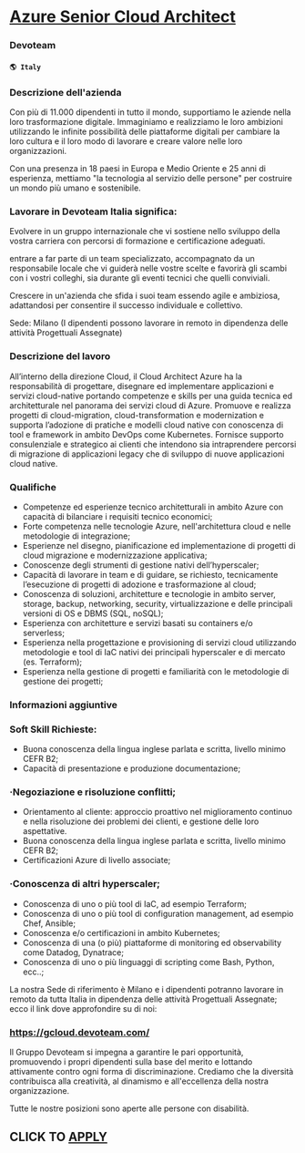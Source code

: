 # [Azure Senior Cloud Architect](https://www.remotewlb.com/apply/azure-senior-cloud-architect-57380)  
### Devoteam  
#### `🌎 Italy`  

### Descrizione dell'azienda

Con più di 11.000 dipendenti in tutto il mondo, supportiamo le aziende nella loro trasformazione digitale. Immaginiamo e realizziamo le loro ambizioni utilizzando le infinite possibilità delle piattaforme digitali per cambiare la loro cultura e il loro modo di lavorare e creare valore nelle loro organizzazioni.

Con una presenza in 18 paesi in Europa e Medio Oriente e 25 anni di esperienza, mettiamo "la tecnologia al servizio delle persone" per costruire un mondo più umano e sostenibile.

### Lavorare in Devoteam Italia significa:

Evolvere in un gruppo internazionale che vi sostiene nello sviluppo della vostra carriera con percorsi di formazione e certificazione adeguati.

entrare a far parte di un team specializzato, accompagnato da un responsabile locale che vi guiderà nelle vostre scelte e favorirà gli scambi con i vostri colleghi, sia durante gli eventi tecnici che quelli conviviali.

Crescere in un'azienda che sfida i suoi team essendo agile e ambiziosa, adattandosi per consentire il successo individuale e collettivo.

Sede: Milano (I dipendenti possono lavorare in remoto in dipendenza delle attività Progettuali Assegnate)

### Descrizione del lavoro

All’interno della direzione Cloud, il Cloud Architect Azure ha la responsabilità di progettare, disegnare ed implementare applicazioni e servizi cloud-native portando competenze e skills per una guida tecnica ed architetturale nel panorama dei servizi cloud di Azure. Promuove e realizza progetti di cloud-migration, cloud-transformation e modernization e supporta l’adozione di pratiche e modelli cloud native con conoscenza di tool e framework in ambito DevOps come Kubernetes. Fornisce supporto consulenziale e strategico ai clienti che intendono sia intraprendere percorsi di migrazione di applicazioni legacy che di sviluppo di nuove applicazioni cloud native.

### Qualifiche

  * Competenze ed esperienze tecnico architetturali in ambito Azure con capacità di bilanciare i requisiti tecnico economici;
  * Forte competenza nelle tecnologie Azure, nell'architettura cloud e nelle metodologie di integrazione;
  * Esperienze nel disegno, pianificazione ed implementazione di progetti di cloud migrazione e modernizzazione applicativa;
  * Conoscenze degli strumenti di gestione nativi dell’hyperscaler;
  * Capacità di lavorare in team e di guidare, se richiesto, tecnicamente l’esecuzione di progetti di adozione e trasformazione al cloud;
  * Conoscenza di soluzioni, architetture e tecnologie in ambito server, storage, backup, networking, security, virtualizzazione e delle principali versioni di OS e DBMS (SQL, noSQL);
  * Esperienza con architetture e servizi basati su containers e/o serverless;
  * Esperienza nella progettazione e provisioning di servizi cloud utilizzando metodologie e tool di IaC nativi dei principali hyperscaler e di mercato (es. Terraform);
  * Esperienza nella gestione di progetti e familiarità con le metodologie di gestione dei progetti;

### Informazioni aggiuntive

### Soft Skill Richieste:

  * Buona conoscenza della lingua inglese parlata e scritta, livello minimo CEFR B2;
  * Capacità di presentazione e produzione documentazione;

### ·Negoziazione e risoluzione conflitti;

  * Orientamento al cliente: approccio proattivo nel miglioramento continuo e nella risoluzione dei problemi dei clienti, e gestione delle loro aspettative.
  * Buona conoscenza della lingua inglese parlata e scritta, livello minimo CEFR B2;
  * Certificazioni Azure di livello associate;

### ·Conoscenza di altri hyperscaler;

  * Conoscenza di uno o più tool di IaC, ad esempio Terraform;
  * Conoscenza di uno o più tool di configuration management, ad esempio Chef, Ansible;
  * Conoscenza e/o certificazioni in ambito Kubernetes;
  * Conoscenza di una (o più) piattaforme di monitoring ed observability come Datadog, Dynatrace;
  * Conoscenza di uno o più linguaggi di scripting come Bash, Python, ecc..;

La nostra Sede di riferimento è Milano e i dipendenti potranno lavorare in remoto da tutta Italia in dipendenza delle attività Progettuali Assegnate; ecco il link dove approfondire su di noi:

### https://gcloud.devoteam.com/

Il Gruppo Devoteam si impegna a garantire le pari opportunità, promuovendo i propri dipendenti sulla base del merito e lottando attivamente contro ogni forma di discriminazione. Crediamo che la diversità contribuisca alla creatività, al dinamismo e all'eccellenza della nostra organizzazione.

Tutte le nostre posizioni sono aperte alle persone con disabilità.

  
## CLICK TO [APPLY](https://www.remotewlb.com/apply/azure-senior-cloud-architect-57380)

